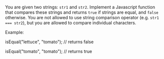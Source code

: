You are given two strings: `str1` and `str2`. Implement a Javascript function that compares these strings
and returns `true` if strings are equal, and `false` otherwise. You are not allowed to use
string comparison operator (e.g. `str1 === str2`), but you are allowed to compare individual characters.

Example:

isEqual("lettuce", "tomato");
// returns false

isEqual("tomato", "tomato");
// returns true
